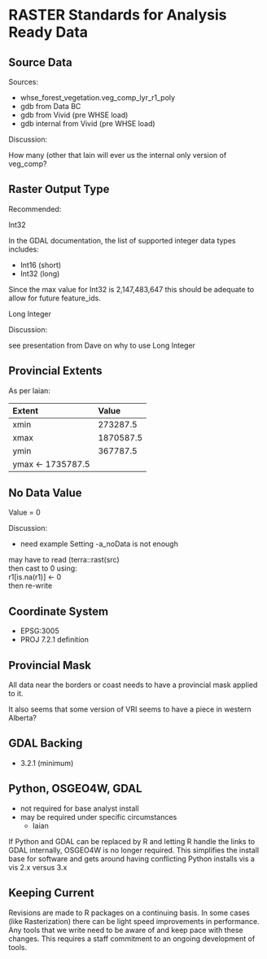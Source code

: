 # RASTER Standards for Analysis Ready Data

## Source Data

Sources:

- whse_forest_vegetation.veg_comp_lyr_r1_poly 
- gdb from Data BC
- gdb from Vivid (pre WHSE load)
- gdb internal from Vivid (pre WHSE load)

Discussion:

How many (other that Iain will ever us the internal only version of veg_comp?

## Raster Output Type

Recommended:

Int32

In the GDAL documentation, the list of supported integer data types includes:

- Int16 (short)
- Int32 (long)

 Since the max value for Int32 is 2,147,483,647 this should be adequate to allow for future feature_ids.

Long Integer

Discussion:

see presentation from Dave on why to use Long Integer

## Provincial Extents

As per Iaian:


| Extent | Value |
|:-------|:------|
| xmin | 273287.5 |
| xmax | 1870587.5 |
| ymin | 367787.5 |
| ymax <- 1735787.5 |

## No Data Value

Value = 0

Discussion:
- need example
Setting -a_noData is not enough

may have to read (terra::rast(src)  
then cast to 0 using:  
r1[is.na(r1)]  <- 0  
then re-write  



## Coordinate System

- EPSG:3005
- PROJ 7.2.1 definition

## Provincial Mask

All data near the borders or coast needs to have a provincial mask applied to it.  

It also seems that some version of VRI seems to have a piece in western Alberta?

## GDAL Backing

- 3.2.1 (minimum)

## Python, OSGEO4W, GDAL

- not required for base analyst install
- may be required under specific circumstances
	- Iaian

If Python and GDAL can be replaced by R and letting R handle the links to GDAL internally, OSGEO4W is no longer required.  This simplifies the install base for software and gets around having conflicting Python installs vis a vis 2.x versus 3.x


## Keeping Current

Revisions are made to R packages on a continuing basis.  In some cases (like Rasterization) there can be light speed improvements in performance.  Any tools that we write need to be aware of and keep pace with these changes.  This requires a staff commitment to an ongoing development of tools.
